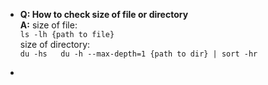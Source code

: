 - **Q: How to check size of file or directory**    
   **A:** size of file:    
      ```
      ls -lh {path to file}
      ```   
      size of directory:  
      ```
      du -hs  
      du -h --max-depth=1 {path to dir} | sort -hr   
      ```

- 